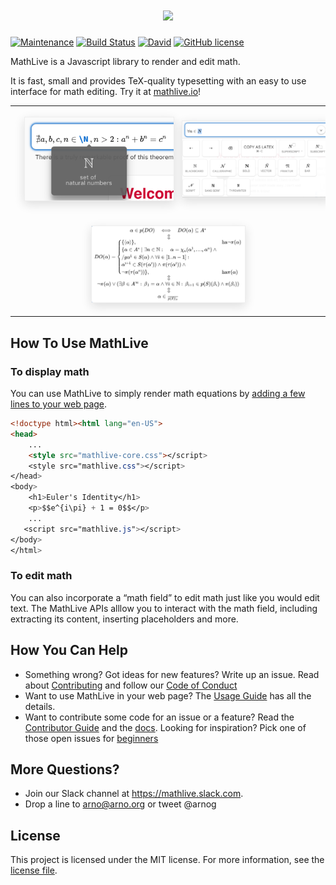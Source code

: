 <h1 align="center">
    <a href="https://mathlive.io">
        <img src = "https://github.com/arnog/mathlive/blob/master/assets/logo-1024.jpg?raw=true">
    </a>
</h1>


[![Maintenance](https://img.shields.io/maintenance/yes/2017.svg)]()
[![Build Status](https://travis-ci.org/arnog/mathlive.svg?branch=master)](https://travis-ci.org/arnog/mathlive)
[![David](https://img.shields.io/david/dev/arnog/mathlive.svg)]()
[![GitHub license](https://img.shields.io/badge/license-MIT-blue.svg)](https://raw.githubusercontent.com/arnog/mathlive/master/LICENSE.txt)

MathLive is a Javascript library to render and edit math. 

It is fast, small and provides TeX-quality typesetting 
with an easy to use interface for math editing. Try it at [mathlive.io](https://mathlive.io)!

<table align="center" >
    <tr>
        <td width='50%' align='center' style="border:none;">
            <img alt="The popover panel" 
            style='margin:15px; box-shadow: 0px 5px 15px #ddd; border: 1px solid #eee' 
            src="assets/screenshots/popover.png">
        </td>
        <td width='50%' align='center' style="border:none;">
            <img alt="The command bar panel" 
            style='margin:15px; box-shadow: 0px 5px 15px #ddd; border: 1px solid #eee' 
            src="assets/screenshots/commandbar.png">
        </td>
    </tr>
    <tr style="background-color: initial; border: none;">
        <td colspan="2" align="center" style="border:none;">
            <img width="50%" alt="The Loop Equation" 
            style='margin:15px; box-shadow: 0px 5px 15px #ddd; border: 1px solid #eee' 
            src="assets/screenshots/loop-eqn.png">
        </td>
    </tr>
</table>


## How To Use MathLive

### To display math
You can use MathLive to simply render math equations by 
[adding a few lines to your web page](USAGE_GUIDE.md). 

```html
<!doctype html><html lang="en-US">
<head>
    ...
    <style src="mathlive-core.css"></script>
    <style src="mathlive.css"></script>
</head>
<body>
    <h1>Euler's Identity</h1>
    <p>$$e^{i\pi} + 1 = 0$$</p>
    ...
   <script src="mathlive.js"></script>
</body>
</html>
```


### To edit math
You can also incorporate a “math field” to edit math just like you would edit 
text. The MathLive APIs alllow you to interact with the math field,
including extracting its content, inserting placeholders and more.


## How You Can Help

* Something wrong? Got ideas for new features? Write up an issue. Read about
[Contributing](CONTRIBUTING.md) and follow our [Code of Conduct](CODE_OF_CONDUCT.md)
* Want to use MathLive in your web page? The [Usage Guide](tutorials/USAGE_GUIDE.md) 
has all the details.
* Want to contribute some code for an issue or a feature? Read the 
[Contributor Guide](tutorials/CONTRIBUTOR_GUIDE.md) and the 
[docs](http://docs.mathlive.io). Looking for inspiration? Pick one of
those open issues for [beginners](https://github.com/arnog/mathlive/labels/BEGINNER)

## More Questions?

* Join our Slack channel at https://mathlive.slack.com. 
* Drop a line to arno@arno.org or tweet @arnog

## License

This project is licensed under the MIT license. For more information, 
see the [license file](LICENSE.txt).
